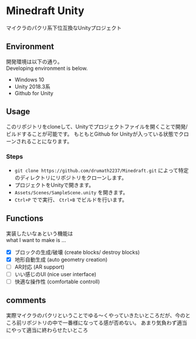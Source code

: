 # Minedraft Unity
マイクラのパクリ系下位互換なUnityプロジェクト

## Environment

開発環境は以下の通り。  
Developing environment is below. 

- Windows 10
- Unity 2018.3系
- Github for Unity

## Usage

このリポジトリをcloneして、Unityでプロジェクトファイルを開くことで開発/ビルドすることが可能です。
もともとGithub for Unityが入っている状態でクローンされることになります。

### Steps

- ```git clone https://github.com/drumath2237/Minedraft.git``` によって特定のディレクトリにリポジトリをクローンします。
- プロジェクトをUnityで開きます。
- ```Assets/Scenes/SampleScene.unity``` を開きます。
- ```Ctrl+P``` でで実行、 ```Ctrl+B``` でビルドを行います。

## Functions

実装したいなぁという機能は  
what I want to make is ...

- [x] ブロックの生成/破壊 (create blocks/ destroy blocks)
- [x] 地形自動生成 (auto geometry creation)
- [ ] AR対応 (AR support)
- [ ] いい感じのUI (nice user interface)
- [ ] 快適な操作性 (comfortable controll)

## comments

実際マイクラのパクリということでゆる～くやっていきたいところだが、今のところ前リポジトリの中で一番様になってる感が否めない。
あまり気負わず適当にやって適当に終わらせたいところ
